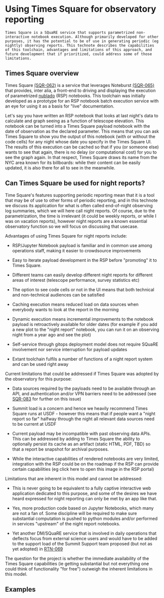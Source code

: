 # Using Times Square for observatory reporting

```{abstract}
Times Square is a SQuaRE service that supports parametrized non-interactive notebook execution. Although primarily developed for other purposes, it has the potential to be of use in generating periodic (eg nightly) observing reports. This technote describes the capabilities of this toolchain, advantages and limitations of this approach, and future development that if prioritized, could address some of those limitations.
```

## Times Square overview

Times Square [(SQR-062)](https://sqr-062.lsst.io) is a service that leverages Noteburst [(SQR-065)](https://sqr-065.lsst.io/) that provides, inter alia, a front-end to driving and displaying the execution of parametrized [nublado](https://rsp.lsst.io/guides/notebooks/index.html) (RSP) notebooks.
This toolchain was initially developed as a prototype for an RSP notebook batch execution service with an eye for using it as a basis for "live" documentation.

Let's say you have written an RSP notebook that looks at last night's data to calculate and graph seeing as a function of telescope elevation.
This notebook can be turned into a Times Square payload notebook with the date of observation as the declared parameter.
This means that you can ask Times Square to show you the output of this notebook (with or without the code cells) for any night whose date you specify in the Times Square UI.
The results of this execution can be cached so that if you (or someone else) wants to see that again, there is no delay (or computational cost) for you to see the graph again.
In that respect, Times Square draws its name from the NYC area known for its billboards: while their content can be easily updated, it is also there for all to see in the meanwhile.

## Can Times Square be used for night reports?

Time Square's features supporting periodic reporting mean that it is a tool that may be of use to other forms of periodic reporting, and in this technote we discuss its application for what is often called end-of-night observing log summaries, which we will here call night reports.
Of course, due to the parametrization, the time is irrelevant (it could be weekly reports, or while I was on vacation reports), however night reports are a known essential observatory function so we will focus on discussing that usecase.

Advantages of using Times Square for night reports include:

- RSP/Jupyter Notebook payload is familiar and in common use among operations staff, making it easier to crowdsource improvements

- Easy to iterate payload development in the RSP before "promoting" it to Times Square.

- Different teams can easily develop different night reports for different areas of interest (telescope performance, survey statistics etc)

- The option to see code cells or not in the UI means that both technical and non-technical audiences can be satisfied

- Caching execution means reduced load on data sources when everybody wants to look at the report in the morning

- Dynamic execution means incremental improvements to the notebook payload is retroactively available for older dates (for example if you add a new plot to the "night report" notebook, you can run it on an observing night from a year ago and see the plot)

- Self-service through gitops deployment model does not require SQuaRE involvement nor service interruption for payload updates

- Extant toolchain fulfils a number of functions of a night report system and can be used right away

Current limitations that could be addressed if Times Square was adopted by the observatory for this purpose:

- Data sources required by the payloads need to be available through an API, and authentication and/or VPN barriers need to be addressed (see [SQR-083](https://sqr-083.lsst.io/) for further on this issue)

- Summit load is a concern and hence we heavily recommend Times Square runs at USDF - however this means that if people want a "night report so far" halfway through the night all relevant data sources need to be current at USDF

- Current payload may be incompatible with past observing data APIs. This can be addressed by adding to Times Square the ability to optionally persist its cache as an artifact (static HTML, PDF, TBD) so that a report be snapshot for archival purposes.

- While the interactive capabilities of rendered notebooks are very limited, integration with the RSP could be on the roadmap if the RSP can provide certain capabilities (eg click here to open this image in the RSP portal)

Limitations that are inherent in this model and cannot be addressed:

- This is never going to be equivalent to a fully captive interactive web application dedicated to this purpose, and some of the desires we have heard expressed for night reporting can only be met by an app like that.

- Yes, more production code based on Jupyter Notebooks, which many are not a fan of. Some discipline will be required to make sure substantial computation is pushed to python modules and/or performed in services "upstream" of the night report notebooks.

- Yet another DM/SQuaRE service that is involved in daily operations that deflects focus from external science users and would have to be added to the support load of the Summit Support team proposed (but not as yet adopted) in [RTN-069](https://rtn-069.lsst.io)

The question for the project is whether the immediate availability of the Times Square capabilities (ie getting substantial but not everything one could think of functionality "for free") outweigh the inherent limitations in this model.

## Examples
